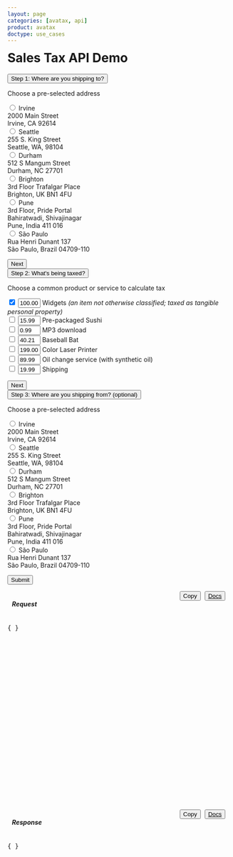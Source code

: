 ```yaml
---
layout: page
categories: [avatax, api]
product: avatax
doctype: use_cases
---
```



<script type='text/javascript'>
    var map;

    const infoboxTemplate = `
        <div class="demo-infobox">
            <h4>Getting Started</h4>
            <div class="loading-pulse" style="display: none;"></div>
            <p id="demo-infobox-text">
                Calculating sales tax is time consuming and painful, but it doesn\'t have to be. Avalara\'s sales tax API automates the process for you! All you need to do to start making quick calculations is choose a product or service and where you\'re shipping from and to. Tinker with the options on the left, click "Submit" and watch the magic happen!
            </p>
        </div>
    `;

    function displayToolTip(topLeft) {

        //Create an infobox that will render in the top left of the map.
        const infobox = new Microsoft.Maps.Infobox(topLeft, {
            htmlContent: infoboxTemplate,
        });

        //Assign the infobox to a map instance.
        infobox.setMap(map);
    }

    function GetMapWithLine(destLat, destLong, srcLat, srcLong) {
        let topLeft;

        if(destLat == null || destLong == null) {
            // destLat = 33.6846603698176;
            // destLong = -117.850629887389;
            map = new Microsoft.Maps.Map('#myMap', {zoom: 3});
            topLeft = (map.getPageX(), map.getPageY());
            displayToolTip(topLeft);
            return;
        }  

        //Single location layer (pushpin)
        if(srcLat == null || srcLong == null) {

            var location  = new Microsoft.Maps.Location(destLat, destLong);         
            map = new Microsoft.Maps.Map('#myMap', {center: location});
            var layer = new Microsoft.Maps.Layer("MyPushpinLayer1");
            layer.add(new Microsoft.Maps.Pushpin(location));
            topLeft = (map.getPageX(), map.getPageY());
            displayToolTip(topLeft);
            map.layers.insert(layer);

            //Exit out since it is a single location.
            return;
        }

        //Source and destination layer (polyline)
        map = new Microsoft.Maps.Map('#myMap', {});
        center = map.getCenter();
        let srcLocation = new Microsoft.Maps.Location(srcLat, srcLong);
        let destLocation = new Microsoft.Maps.Location(destLat, destLong);
        var coords = [destLocation, srcLocation];
        var line = new Microsoft.Maps.Polyline(coords, {strokeColor: 'orange', strokeThickness: 3});
        topLeft = (map.getPageX(), map.getPageY());
        displayToolTip(topLeft);
        map.entities.push(line);
        map.SetMapView(coords);
    }
</script>
<script type='text/javascript' src='https://www.bing.com/api/maps/mapcontrol?callback=GetMapWithLine&key=Ahgp_E6MHtyMYBJPCllMKTwJk7Indytl8hVm-Boe6mbyWbcyZvVBUePMDP5OLeiH' async defer></script>

<!-- demo container -->
<div class="row">
    <!-- shortcuts container -->
    <div class="col-md-3">
        <!-- page header -->
        <h1 style="margin-top:0;">Sales Tax API Demo</h1>
        <div id="demo-shortcuts">
            <!-- steps to submit -->
            <div class="row">
                <!-- step 1 / ship to -->
                <button class="accordion active" id='step-one-btn'>Step 1: Where are you shipping to?</button>
                <div class="panel" style="display:block;">
                    <p>Choose a pre-selected address</p>
                    <form id="dropdown-dest-addresses" onChange="fillWithSampleData();" class="demo-form">
                        <!-- national addresses -->
                        <label class="demo-label-container">
                            <input name="address" type="radio" value="2000 Main Street,Irvine,CA,US,92614" lat="33.6846603698176" long="-117.850629887389"  class="demo-radio"/>
                            <span class="demo-label"> Irvine</span>
                            <br>
                            <i class="glyphicon glyphicon-map-marker demo-city-marker"></i> 2000 Main Street
                            <br>
                            <span class="demo-city-zip">Irvine, CA 92614</span>
                        </label>
                        <br>
                        <label class="demo-label-container">
                            <input name="address" type="radio" value="255 S. King Street,Seattle,WA,US,98104" lat="47.598100-122.331206" long="-122.331206"  class="demo-radio"/>
                            <span class="demo-label"> Seattle</span>
                            <br>
                            <i class="glyphicon glyphicon-map-marker demo-city-marker"></i> 255 S. King Street
                            <br>
                            <span class="demo-city-zip">Seattle, WA, 98104</span>
                        </label>
                        <br>
                        <label class="demo-label-container">
                            <input name="address" type="radio" value="512 S Mangum Street,Durham,NC,US,27701"
                            lat="35.991727" long="-78.902647"  class="demo-radio"/>
                            <span class="demo-label"> Durham</span>
                            <br>
                            <i class="glyphicon glyphicon-map-marker demo-city-marker"></i> 512 S Mangum Street
                            <br>
                            <span class="demo-city-zip">Durham, NC 27701</span>
                        </label>
                        <br>
                        <!-- international addresses -->
                        <label class="demo-label-container">
                            <input name="address" type="radio" value="3rd Floor Trafalgar Place,Brighton,Brighton and Hove,UK,BN1 4FU" lat="50.828746" long="-0.139584"  class="demo-radio"/>
                            <span class="demo-label"> Brighton</span>
                            <br>
                            <i class="glyphicon glyphicon-map-marker demo-city-marker"></i> 3rd Floor Trafalgar Place
                            <br>
                            <span class="demo-city-zip">Brighton, UK BN1 4FU</span>
                        </label>
                        <br>
                        <label class="demo-label-container">
                            <input name="address" type="radio" value="Bahiratwadi Shivajinagar,Pune,Maharashtra,India,411 016"
                            lat="18.533946" long="73.827597"  class="demo-radio"/>
                            <span class="demo-label"> Pune</span>
                            <br>
                            <i class="glyphicon glyphicon-map-marker demo-city-marker"></i> 3rd Floor, Pride Portal
                            <br>
                            <span class="demo-city-zip">Bahiratwadi, Shivajinagar</span>
                            <br>
                            <span class="demo-city-zip">Pune, India 411 016</span>
                        </label>
                        <br>
                        <label class="demo-label-container">
                            <input name="address" type="radio" value="Rua Henri Dunant 137,São Paulo,SP,Brazil,04709-110"
                            lat="-23.633102" long="-46.695348"  class="demo-radio"/>
                            <span class="demo-label"> São Paulo</span>
                            <br>
                            <i class="glyphicon glyphicon-map-marker demo-city-marker"></i> Rua Henri Dunant 137
                            <br>
                            <span class="demo-city-zip">São Paulo, Brazil 04709-110</span>
                        </label>
                    </form>
                    <button class="btn btn-primary" type="button" onClick="accordionTrigger('step-one-btn', 'step-two-btn');" style="display:block;">
                        Next
                    </button>
                </div>
                <!-- step 2 / products -->
                <button class="accordion" id='step-two-btn'>Step 2: What's being taxed?</button>
                <div class="panel">
                    <p>Choose a common product or service to calculate tax</p>
                    <form id="dropdown-products" onChange="fillWithSampleData();" class="demo-form">
                        <label class="demo-label demo-label-container">
                            <input value="P0000000" name="product" id="p1c" type="checkbox" description="Widget" checked  class="demo-radio"/>
                            <input value="100.00" type="text" id="p1c-amount" style="width: 50px;">
                            <span class="demo-label"> Widgets <i>(an item not otherwise classified; taxed as tangible personal property)</i></span>
                        </label>
                        <br>
                        <label class="demo-label demo-label-container">
                            <input value="PF160024" name="product" id="p2c" type="checkbox" description="Pre-packaged Sushi"  class="demo-radio"/>
                            <input value="15.99" type="text" id="p2c-amount" style="width: 50px;">
                            <span class="demo-label"> Pre-packaged Sushi</span>
                        </label>
                        <br>
                        <label class="demo-label demo-label-container">
                            <input value="DM040200" name="product" id="p3c" type="checkbox" description="MP3 download"  class="demo-radio"/>
                            <input value="0.99" type="text" id="p3c-amount" style="width: 50px;">
                            <span class="demo-label"> MP3 download</span>
                        </label>
                        <br>
                        <label class="demo-label demo-label-container">
                            <input value="PC040400" name="product" id="p4c" type="checkbox" description="Baseball Bat" class="" />
                            <input value="40.21" type="text" id="p4c-amount" style="width: 50px;">
                            <span class="demo-label"> Baseball Bat</span>
                        </label>
                        <br>
                        <label class="demo-label demo-label-container">
                            <input value="PC070400" name="product" id="p5c" type="checkbox" description="Color Laser Printer" class="" />
                            <input value="199.00" type="text" id="p5c-amount" style="width: 50px;">
                            <span class="demo-label"> Color Laser Printer</span>
                        </label>
                        <br>
                        <label class="demo-label demo-label-container">
                            <input value="SA090700" name="product" id="p6c" type="checkbox" description="Oil change service (with synthetic oil)" class="" />
                            <input value="89.99" type="text" id="p6c-amount" style="width: 50px;">
                            <span class="demo-label"> Oil change service (with synthetic oil)</span>
                        </label>
                        <br>
                        <label class="demo-label demo-label-container">
                            <input value="FR010000" name="product" id="p7c" type="checkbox" description="Shipping"  class="demo-radio"/>
                            <input value="19.99" type="text" id="p7c-amount" style="width: 50px;">
                            <span class="demo-label"> Shipping</span>
                        </label>
                        <br>
                    </form>
                    <button class="btn btn-primary" type="button" onClick="accordionTrigger('step-two-btn','step-three-btn');" style="display:block;">
                        Next
                    </button>
                </div>
                <!-- step 3 / ship from -->
                <button class="accordion" id='step-three-btn'>Step 3: Where are you shipping from? (optional)</button>
                <div class="panel">
                    <p>Choose a pre-selected address</p>
                    <form id="dropdown-src-addresses" onChange="fillWithSampleData();" class="demo-form">
                        <label class="demo-label-container">
                            <input name="srcAddress" type="radio" value="2000 Main Street,Irvine,CA,US,92614"
                            lat="33.6846603698176" long="-117.850629887389"  class="demo-radio"/>
                            <span class="demo-label"> Irvine</span>
                            <br>
                            <i class="glyphicon glyphicon-map-marker demo-city-marker"></i> 2000 Main Street
                            <br>
                            <span class="demo-city-zip">Irvine, CA 92614</span>
                        </label>
                        <br>
                        <label class="demo-label-container">
                            <input name="srcAddress" type="radio" value="255 S. King Street,Seattle,WA,US,98104"
                            lat="47.598100-122.331206" long="-122.331206"  class="demo-radio"/>
                            <span class="demo-label"> Seattle</span>
                            <br>
                            <i class="glyphicon glyphicon-map-marker demo-city-marker"></i> 255 S. King Street
                            <br>
                            <span class="demo-city-zip">Seattle, WA, 98104</span>
                        </label>
                        <br>
                        <label class="demo-label-container">
                            <input name="srcAddress" type="radio" value="512 S Mangum Street,Durham,NC,US,27701"
                            lat="35.991727" long="-78.902647"  class="demo-radio"/>
                            <span class="demo-label"> Durham</span>
                            <br>
                            <i class="glyphicon glyphicon-map-marker demo-city-marker"></i> 512 S Mangum Street
                            <br>
                            <span class="demo-city-zip">Durham, NC 27701</span>
                        </label>
                        <br>
                        <!-- international addresses -->
                        <label class="demo-label-container">
                            <input name="srcAddress" type="radio" value="3rd Floor Trafalgar Place,Brighton,Brighton and Hove,UK,BN1 4FU" lat="50.828746" long="-0.139584"  class="demo-radio"/>
                            <span class="demo-label"> Brighton</span>
                            <br>
                            <i class="glyphicon glyphicon-map-marker demo-city-marker"></i> 3rd Floor Trafalgar Place
                            <br>
                            <span class="demo-city-zip">Brighton, UK BN1 4FU</span>
                        </label>
                        <br>
                        <label class="demo-label-container">
                            <input name="srcAddress" type="radio" value="Bahiratwadi Shivajinagar,Pune,Maharashtra,India,411 016"
                            lat="18.533946" long="73.827597"  class="demo-radio"/>
                            <span class="demo-label"> Pune</span>
                            <br>
                            <i class="glyphicon glyphicon-map-marker demo-city-marker"></i> 3rd Floor, Pride Portal
                            <br>
                            <span class="demo-city-zip">Bahiratwadi, Shivajinagar</span>
                            <br>
                            <span class="demo-city-zip">Pune, India 411 016</span>
                        </label>
                        <br>
                        <label class="demo-label-container">
                            <input name="srcAddress" type="radio" value="Rua Henri Dunant 137,São Paulo,SP,Brazil,04709-110"
                            lat="-23.633102" long="-46.695348"  class="demo-radio"/>
                            <span class="demo-label"> São Paulo</span>
                            <br>
                            <i class="glyphicon glyphicon-map-marker demo-city-marker"></i> Rua Henri Dunant 137
                            <br>
                            <span class="demo-city-zip">São Paulo, Brazil 04709-110</span>
                        </label>
                    </form>
                    <button class="btn btn-primary" type="button" onClick="ApiRequest();" style="display:block;">
                        Submit
                    </button>
                </div>
            </div>
        </div>
        <!-- end shortcuts -->
    </div>
    <!-- map and api details container -->
    <div class="col-md-9">
        <!-- map row -->
        <div class="row">
            <div id="myMap"></div>
        </div>
        <!-- api details row -->
        <div class="row" id="demo-api-details">
            <!-- request output -->
            <div class="console-req-container api-console-output col-md-6" id="demo-console-req" >
                <div class="row" style="margin-top:15px;margin-left:10px;margin-right:10px;">
                    <h5 class="console-output-header" style="display:inline-block;margin-left:0px;">
                        Request
                    </h5>
                    <div style="display:inline-block;float:right;" class="btn-group">
                        <button class="btn btn-link" type="submit" onClick="copyToClipboard('#demo-console-input');" style="color:#000000;margin-right:5px;display:inline;">
                            <i class="glyphicon glyphicon-copy"></i>Copy
                        </button>
                        <button class="btn btn-link" style="display:inline;color:#000000;margin-right:5px;">
                            <a href="https://developer.avalara.com/api-reference/avatax/rest/v2/models/CreateTransactionModel/" style="color:#000000;" target="_blank">
                                <i class="glyphicon glyphicon-list-alt"></i>Docs
                            </a>
                        </button>
                    </div>
                </div>
                <div class="code-snippet reqScroll" id="demo-console-req" style="height:400px;">
                    <pre id="demo-console-input">{ }</pre>
                </div>
            </div>
            <!-- response output -->
            <div class="col-md-6 console-res-container api-console-output" id="demo-console-res">
                <div class="row" style="margin-top:15px;margin-left:10px;margin-right:10px;">
                    <h5 class="console-output-header" style="display:inline-block;margin-left:0px;">
                        Response
                    </h5>
                    <div style="display:inline-block;float:right;" class="btn-group">
                        <button class="btn btn-link" type="submit" onClick="copyToClipboard('#demo-console-input');" style="color:#000000;margin-right:5px;display:inline;">
                            <i class="glyphicon glyphicon-copy"></i>Copy
                        </button>
                        <button class="btn btn-link" style="display:inline;color:#000000;margin-right:5px;">
                            <a href="https://developer.avalara.com/api-reference/avatax/rest/v2/models/CreateTransactionModel/" style="color:#000000;" target="_blank">
                                <i class="glyphicon glyphicon-list-alt"></i>Docs
                            </a>
                        </button>
                    </div>
                </div>
                <div class="code-snippet respScroll" style="height:400px;">
                    <div class="loading-pulse" style="display: none;"></div>
                    <pre id="demo-console-output">{ }</pre>
                </div>
            </div>
            <!-- end response output -->
        </div>
        <!-- end api details row-->
    </div>
    <!-- end map & api details container-->
</div>
<!-- end demo container -->